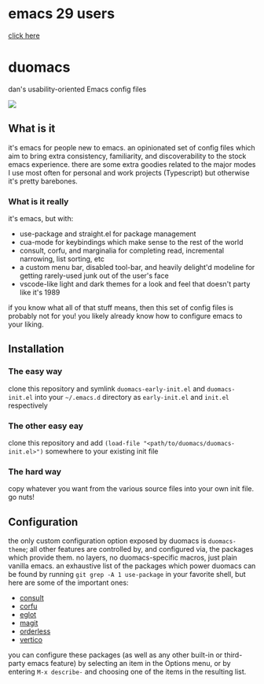 # emacs 29 users

[click here](https://github.com/orzechowskid/duomacs/tree/emacs-29)

# duomacs
dan's usability-oriented Emacs config files

![](https://repository-images.githubusercontent.com/505004456/7184cf38-0cf0-4cf3-bb65-aaeae37d526e)

## What is it

it's emacs for people new to emacs.  an opinionated set of config files which aim to bring extra consistency, familiarity, and discoverability to the stock emacs experience.  there are some extra goodies related to the major modes I use most often for personal and work projects (Typescript) but otherwise it's pretty barebones.

### What is it really

it's emacs, but with:
- use-package and straight.el for package management
- cua-mode for keybindings which make sense to the rest of the world
- consult, corfu, and marginalia for completing read, incremental narrowing, list sorting, etc
- a custom menu bar, disabled tool-bar, and heavily delight'd modeline for getting rarely-used junk out of the user's face
- vscode-like light and dark themes for a look and feel that doesn't party like it's 1989

if you know what all of that stuff means, then this set of config files is probably not for you!  you likely already know how to configure emacs to your liking.

## Installation

### The easy way

clone this repository and symlink `duomacs-early-init.el` and `duomacs-init.el` into your `~/.emacs.d` directory as `early-init.el` and `init.el` respectively

### The other easy eay

clone this repository and add `(load-file "<path/to/duomacs/duomacs-init.el>")` somewhere to your existing init file

### The hard way

copy whatever you want from the various source files into your own init file.  go nuts!

## Configuration

the only custom configuration option exposed by duomacs is `duomacs-theme`; all other features are controlled by, and configured via, the packages which provide them.  no layers, no duomacs-specific macros, just plain vanilla emacs.  an exhaustive list of the packages which power duomacs can be found by running `git grep -A 1 use-package` in your favorite shell, but here are some of the important ones:

- [consult](https://github.com/minad/consult)
- [corfu](https://github.com/minad/corfu)
- [eglot](https://github.com/joaotavora/eglot)
- [magit](https://magit.vc/)
- [orderless](https://github.com/oantolin/orderless)
- [vertico](https://github.com/minad/vertico)

you can configure these packages (as well as any other built-in or third-party emacs feature) by selecting an item in the Options menu, or by entering `M-x describe-` and choosing one of the items in the resulting list.
